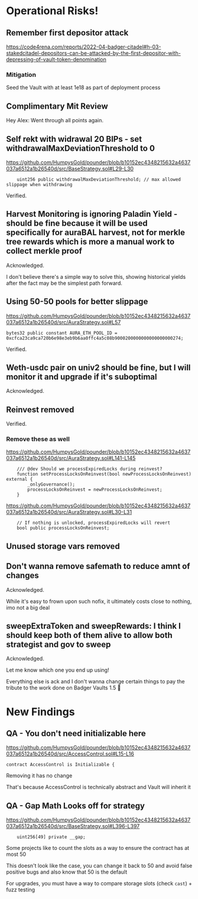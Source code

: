 # Operational Risks!

## Remember first depositor attack

https://code4rena.com/reports/2022-04-badger-citadel#h-03-stakedcitadel-depositors-can-be-attacked-by-the-first-depositor-with-depressing-of-vault-token-denomination

### Mitigation

Seed the Vault with at least 1e18 as part of deployment process

## Complimentary Mit Review
Hey Alex:
Went through all points again.


## Self rekt with widrawal 20 BIPs - set withdrawalMaxDeviationThreshold  to 0

https://github.com/HumpysGold/pounder/blob/b10152ec4348215632a4637037a6512a1b26540d/src/BaseStrategy.sol#L29-L30

```solidity
    uint256 public withdrawalMaxDeviationThreshold; // max allowed slippage when withdrawing

```

Verified.

## Harvest Monitoring is ignoring Paladin Yield - should be fine because it will be used specifically for auraBAL harvest, not for merkle tree rewards which is more a manual work to collect merkle proof

Acknowledged.


I don't believe there's a simple way to solve this, showing historical yields after the fact may be the simplest path forward.


## Using 50-50 pools for better slippage

https://github.com/HumpysGold/pounder/blob/b10152ec4348215632a4637037a6512a1b26540d/src/AuraStrategy.sol#L57

```solidity
bytes32 public constant AURA_ETH_POOL_ID = 0xcfca23ca9ca720b6e98e3eb9b6aa0ffc4a5c08b9000200000000000000000274;
```

Verified.

## Weth-usdc pair on univ2 should be fine, but I will monitor it and upgrade if it's suboptimal

Acknowledged.


## Reinvest removed

Verified.


### Remove these as well

https://github.com/HumpysGold/pounder/blob/b10152ec4348215632a4637037a6512a1b26540d/src/AuraStrategy.sol#L141-L145

```solidity
    /// @dev Should we processExpiredLocks during reinvest?
    function setProcessLocksOnReinvest(bool newProcessLocksOnReinvest) external {
        _onlyGovernance();
        processLocksOnReinvest = newProcessLocksOnReinvest;
    }
```

https://github.com/HumpysGold/pounder/blob/b10152ec4348215632a4637037a6512a1b26540d/src/AuraStrategy.sol#L30-L31

```solidity
    // If nothing is unlocked, processExpiredLocks will revert
    bool public processLocksOnReinvest;
```



## Unused storage vars removed


## Don't wanna remove safemath to reduce amnt of changes

Acknowledged.

While it's easy to frown upon such nofix, it ultimately costs close to nothing, imo not a big deal

## sweepExtraToken and sweepRewards: I think I should keep both of them alive to allow both strategist and gov to sweep

Acknowledged.

Let me know which one you end up using!

Everything else is ack and I don't wanna change certain things to pay the tribute to the work done on Badger Vaults 1.5 🙂


# New Findings

## QA - You don't need initializable here

https://github.com/HumpysGold/pounder/blob/b10152ec4348215632a4637037a6512a1b26540d/src/AccessControl.sol#L15-L16

```solidity
contract AccessControl is Initializable {

```

Removing it has no change

That's because AccessControl is technically abstract and Vault will inherit it


## QA - Gap Math Looks off for strategy

https://github.com/HumpysGold/pounder/blob/b10152ec4348215632a4637037a6512a1b26540d/src/BaseStrategy.sol#L396-L397

```solidity
    uint256[49] private __gap;

```

Some projects like to count the slots as a way to ensure the contract has at most 50

This doesn't look like the case, you can change it back to 50 and avoid false positive bugs and also know that 50 is the default

For upgrades, you must have a way to compare storage slots (check `cast`) + fuzz testing
